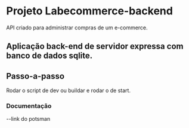 
# Projeto Labecommerce-backend

API criado para administrar compras de um e-commerce. <br>

## Aplicação back-end de servidor expressa com banco de dados sqlite.

## Passo-a-passo
Rodar o script de dev ou buildar e rodar o de start.

### Documentação
--link do potsman
